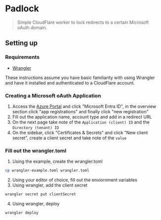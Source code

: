 # Padlock

> Simple CloudFlare worker to lock redirects to a certain Microsoft oAuth domain.

## Setting up

### Requirements

- [Wrangler](https://developers.cloudflare.com/workers/wrangler/install-and-update/)

These instructions assume you have basic familiarity with using Wrangler and have it installed and authenticated to a CloudFlare account.

### Creating a Microsoft oAuth Application

1. Access the [Azure Portal](https://portal.azure.com) and click "Microsoft Entra ID", in the overview section click "app registrations" and finally click "new registration"
2. Fill out the application name, account type and add in a redirect URL
3. On the next page take note of the `Application (client) ID` and the `Directory (tenant) ID`
4. On the sidebar, click "Certificates & Secrets" and click "New client secret", create a client secret and take note of the `value`

### Fill out the wrangler.toml

1. Using the example, create the wrangler.toml
```bash
cp wrangler-example.toml wrangler.toml
```
2. Using your editor of choice, fill out the enviornment variables
3. Using wrangler, add the client secret
```bash
wrangler secret put clientSecret
```
4. Using wrangler, deploy
```
wrangler deploy
```


